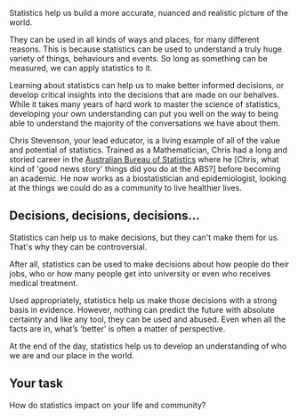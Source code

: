 
Statistics help us build a more accurate, nuanced and realistic picture of the world.

They can be used in all kinds of ways and places, for many different reasons.  This is because statistics can be used to understand a truly huge variety of things, behaviours and events.  So long as something can be measured, we can apply statistics to it.

Learning about statistics can help us to make better informed decisions, or develop critical insights into the decisions that are made on our behalves.  While it takes many years of hard work to master the science of statistics, developing your own understanding can put you well on the way to being able to understand the majority of the conversations we have about them.

Chris Stevenson, your lead educator, is a living example of all of the value and potential of statistics.  Trained as a Mathematician, Chris had a long and storied career in the [Australian Bureau of Statistics](http://www.abs.gov.au) where he [Chris, what kind of 'good news story' things did you do at the ABS?] before becoming an academic.  He now works as a biostatistician and epidemiologist, looking at the things we could do as a community to live healthier lives.

## Decisions, decisions, decisions...

Statistics can help us to make decisions, but they can't make them for us.  That's why they can be controversial.  

After all, statistics can be used to make decisions about how people do their jobs, who or how many people get into university or even who receives medical treatment.

Used appropriately, statistics help us make those decisions with a strong basis in evidence. However, nothing can predict the future with absolute certainty and like any tool, they can be used and abused.  Even when all the facts are in, what’s ‘better’ is often a matter of perspective.  

At the end of the day, statistics help us to develop an understanding of who we are and our place in the world.

## Your task 

How do statistics impact on your life and community?
